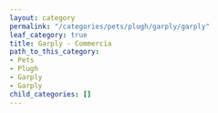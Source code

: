 ```yaml
---
layout: category
permalink: "/categories/pets/plugh/garply/garply"
leaf_category: true
title: Garply - Commercia
path_to_this_category:
- Pets
- Plugh
- Garply
- Garply
child_categories: []
---
```

